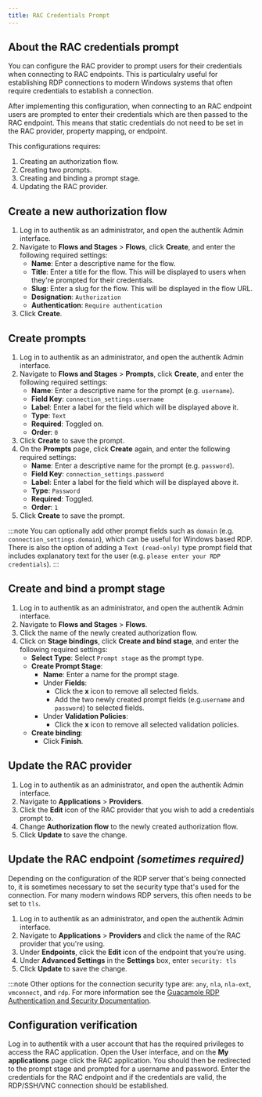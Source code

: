 ```yaml
---
title: RAC Credentials Prompt
---
```


## About the RAC credentials prompt

You can configure the RAC provider to prompt users for their credentials when connecting to RAC endpoints. This is particulalry useful for establishing RDP connections to modern Windows systems that often require credentials to establish a connection.

After implementing this configuration, when connecting to an RAC endpoint users are prompted to enter their credentials which are then passed to the RAC endpoint. This means that static credentials do not need to be set in the RAC provider, property mapping, or endpoint.

This configurations requires:

1. Creating an authorization flow.
2. Creating two prompts.
3. Creating and binding a prompt stage.
4. Updating the RAC provider.

## Create a new authorization flow

1. Log in to authentik as an administrator, and open the authentik Admin interface.
2. Navigate to **Flows and Stages** > **Flows**, click **Create**, and enter the following required settings:
    - **Name**: Enter a descriptive name for the flow.
    - **Title**: Enter a title for the flow. This will be displayed to users when they're prompted for their credentials.
    - **Slug**: Enter a slug for the flow. This will be displayed in the flow URL.
    - **Designation**: `Authorization`
    - **Authentication**: `Require authentication`
3. Click **Create**.

## Create prompts

1. Log in to authentik as an administrator, and open the authentik Admin interface.
2. Navigate to **Flows and Stages** > **Prompts**, click **Create**, and enter the following required settings:
    - **Name**: Enter a descriptive name for the prompt (e.g. `username`).
    - **Field Key**: `connection_settings.username`
    - **Label**: Enter a label for the field which will be displayed above it.
    - **Type**: `Text`
    - **Required**: Toggled on.
    - **Order**: `0`
3. Click **Create** to save the prompt.
4. On the **Prompts** page, click **Create** again, and enter the following required settings:
    - **Name**: Enter a descriptive name for the prompt (e.g. `password`).
    - **Field Key**: `connection_settings.password`
    - **Label**: Enter a label for the field which will be displayed above it.
    - **Type**: `Password`
    - **Required**: Toggled.
    - **Order**: `1`
5. Click **Create** to save the prompt.

:::note
You can optionally add other prompt fields such as `domain` (e.g. `connection_settings.domain`), which can be useful for Windows based RDP. There is also the option of adding a `Text (read-only)` type prompt field that includes explanatory text for the user (e.g. `please enter your RDP credentials`).
:::

## Create and bind a prompt stage

1. Log in to authentik as an administrator, and open the authentik Admin interface.
2. Navigate to **Flows and Stages** > **Flows**.
3. Click the name of the newly created authorization flow.
4. Click on **Stage bindings**, click **Create and bind stage**, and enter the following required settings:
    - **Select Type**: Select `Prompt stage` as the prompt type.
    - **Create Prompt Stage**:
        - **Name**: Enter a name for the prompt stage.
        - Under **Fields**:
            - Click the **x** icon to remove all selected fields.
            - Add the two newly created prompt fields (e.g.`username` and `password`) to selected fields.
        - Under **Validation Policies**:
            - Click the **x** icon to remove all selected validation policies.
    - **Create binding**:
        - Click **Finish**.

## Update the RAC provider

1. Log in to authentik as an administrator, and open the authentik Admin interface.
2. Navigate to **Applications** > **Providers**.
3. Click the **Edit** icon of the RAC provider that you wish to add a credentials prompt to.
4. Change **Authorization flow** to the newly created authorization flow.
5. Click **Update** to save the change.

## Update the RAC endpoint _(sometimes required)_

Depending on the configuration of the RDP server that's being connected to, it is sometimes necessary to set the security type that's used for the connection. For many modern windows RDP servers, this often needs to be set to `tls`.

1. Log in to authentik as an administrator, and open the authentik Admin interface.
2. Navigate to **Applications** > **Providers** and click the name of the RAC provider that you're using.
3. Under **Endpoints**, click the **Edit** icon of the endpoint that you're using.
4. Under **Advanced Settings** in the **Settings** box, enter `security: tls`
5. Click **Update** to save the change.

:::note
Other options for the connection security type are: `any`, `nla`, `nla-ext`, `vmconnect`, and `rdp`. For more information see the [Guacamole RDP Authentication and Security Documentation](https://guacamole.apache.org/doc/gug/configuring-guacamole.html#authentication-and-security).

## Configuration verification

Log in to authentik with a user account that has the required privileges to access the RAC application. Open the User interface, and on the **My applications** page click the RAC application. You should then be redirected to the prompt stage and prompted for a username and password. Enter the credentials for the RAC endpoint and if the credentials are valid, the RDP/SSH/VNC connection should be established.
